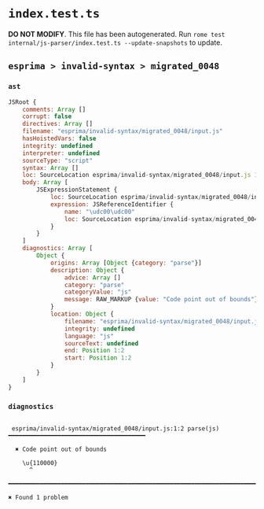 # `index.test.ts`

**DO NOT MODIFY**. This file has been autogenerated. Run `rome test internal/js-parser/index.test.ts --update-snapshots` to update.

## `esprima > invalid-syntax > migrated_0048`

### `ast`

```javascript
JSRoot {
	comments: Array []
	corrupt: false
	directives: Array []
	filename: "esprima/invalid-syntax/migrated_0048/input.js"
	hasHoistedVars: false
	integrity: undefined
	interpreter: undefined
	sourceType: "script"
	syntax: Array []
	loc: SourceLocation esprima/invalid-syntax/migrated_0048/input.js 1:0-2:0
	body: Array [
		JSExpressionStatement {
			loc: SourceLocation esprima/invalid-syntax/migrated_0048/input.js 1:0-1:10
			expression: JSReferenceIdentifier {
				name: "\udc00\udc00"
				loc: SourceLocation esprima/invalid-syntax/migrated_0048/input.js 1:0-1:10 (\udc00\udc00)
			}
		}
	]
	diagnostics: Array [
		Object {
			origins: Array [Object {category: "parse"}]
			description: Object {
				advice: Array []
				category: "parse"
				categoryValue: "js"
				message: RAW_MARKUP {value: "Code point out of bounds"}
			}
			location: Object {
				filename: "esprima/invalid-syntax/migrated_0048/input.js"
				integrity: undefined
				language: "js"
				sourceText: undefined
				end: Position 1:2
				start: Position 1:2
			}
		}
	]
}
```

### `diagnostics`

```

 esprima/invalid-syntax/migrated_0048/input.js:1:2 parse(js) ━━━━━━━━━━━━━━━━━━━━━━━━━━━━━━━━━━━━━━━

  ✖ Code point out of bounds

    \u{110000}
      ^

━━━━━━━━━━━━━━━━━━━━━━━━━━━━━━━━━━━━━━━━━━━━━━━━━━━━━━━━━━━━━━━━━━━━━━━━━━━━━━━━━━━━━━━━━━━━━━━━━━━━

✖ Found 1 problem

```
